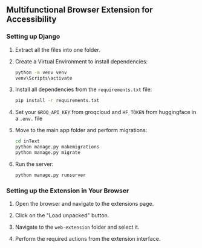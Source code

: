 ## Multifunctional Browser Extension for Accessibility

### **Setting up Django**

1. Extract all the files into one folder.

2. Create a Virtual Environment to install dependencies:
    ```bash
    python -m venv venv
    venv\Scripts\activate
    ```

3. Install all dependencies from the `requirements.txt` file:
    ```bash
    pip install -r requirements.txt
    ```

4. Set your `GROQ_API_KEY` from groqcloud and `HF_TOKEN` from huggingface in a `.env.` file

5. Move to the main app folder and perform migrations:
    ```bash
    cd inText
    python manage.py makemigrations
    python manage.py migrate
    ```

6. Run the server:
    ```bash
    python manage.py runserver
    ```

### **Setting up the Extension in Your Browser**

1. Open the browser and navigate to the extensions page.

2. Click on the "Load unpacked" button.

3. Navigate to the `web-extension` folder and select it.

4. Perform the required actions from the extension interface.
